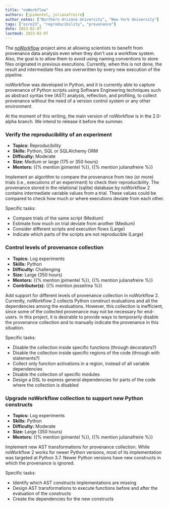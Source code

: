 ```yaml
---
title: "noWorkflow"
authors: [jpimentel, julianafreire]
author_notes: ["Northern Arizona University", "New York University"]
tags: ["osre23", "reproducibility", "provenance"]
date: 2023-02-07
lastmod: 2023-02-07
---
```


The [noWorkflow](https://github.com/gems-uff/noworkflow) project aims at allowing scientists to benefit from provenance data analysis even when they don't use a workflow system. Also, the goal is to allow them to avoid using naming conventions to store files originated in previous executions. Currently, when this is not done, the result and intermediate files are overwritten by every new execution of the pipeline.

noWorkflow was developed in Python, and it is currently able to capture provenance of Python scripts using Software Engineering techniques such as abstract syntax tree (AST) analysis, reflection, and profiling, to collect provenance without the need of a version control system or any other environment.

At the moment of this writing, the main version of noWorkflow is in the 2.0-alpha branch. We intend to release it before the summer.

### Verify the reproducibility of an experiment

- **Topics:** Reproducibility
- **Skills:** Python, SQL or SQLAlchemy ORM
- **Difficulty:** Moderate
- **Size:** Medium or large (175 or 350 hours)
- **Mentors:** {{% mention jpimentel %}}, {{% mention julianafreire %}}

Implement an algorithm to compare the provenance from two (or more) trials (i.e., executions of an experiment) to check their reproducibility. The provenance stored in the relational (sqlite) database by noWorkflow 2 contains intermediate variable values from a trial. These values could be compared to check how much or where executions deviate from each other.

Specific tasks:
- Compare trials of the same script (Medium)
- Estimate how much on trial deviate from another (Medium)
- Consider different scripts and execution flows (Large)
- Indicate which parts of the scripts are not reproducible (Large)
  
### Control levels of provenance collection

- **Topics:** Log experiments
- **Skills:** Python
- **Difficulty:** Challenging
- **Size:** Large (350 hours)
- **Mentors:** {{% mention jpimentel %}}, {{% mention julianafreire %}}
- **Contributor(s)**: {{% mention jesselima %}}

Add support for different levels of provenance collection in noWorkflow 2. Currently, noWorkflow 2 collects Python construct evaluations and all the dependencies among the evaluations. However, this collection is inefficient, since some of the collected provenance may not be necessary for end-users. In this project, it is desirable to provide ways to temporarily disable the provenance collection  and to manually indicate the provenance in this situation.

Specific tasks:
- Disable the collection inside specific functions (through decorators?)
- Disable the collection inside specific regions of the code (through with statements?)
- Collect only function activations in a region, instead of all variable dependencies
- Disable the collection of specific modules
- Design a DSL to express general dependencies for parts of the code where the collection is disabled

### Upgrade noWorkflow collection to support new Python constructs

- **Topics:** Log experiments
- **Skills:** Python
- **Difficulty:** Moderate
- **Size:** Large (350 hours)
- **Mentors:** {{% mention jpimentel %}}, {{% mention julianafreire %}}

Implement new AST transformations for provenance collection. While noWorkflow 2 works for newer Python versions, most of its implementation was targeted at Python 3.7. Newer Python versions have new constructs in which the provenance is ignored.

Specific tasks:
- Identify which AST constructs implementations are missing
- Design AST transformations to execute functions before and after the evaluation of the constructs
- Create the dependencies for the new constructs